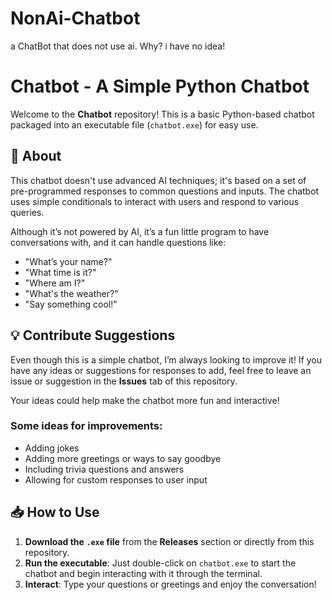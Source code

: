# NonAi-Chatbot
a ChatBot that does not use ai. Why? i have no idea!

# Chatbot - A Simple Python Chatbot

Welcome to the **Chatbot** repository! This is a basic Python-based chatbot packaged into an executable file (`chatbot.exe`) for easy use. 

## 🚀 About

This chatbot doesn't use advanced AI techniques; it's based on a set of pre-programmed responses to common questions and inputs. The chatbot uses simple conditionals to interact with users and respond to various queries. 

Although it’s not powered by AI, it’s a fun little program to have conversations with, and it can handle questions like:

- "What’s your name?"
- "What time is it?"
- "Where am I?"
- "What's the weather?"
- "Say something cool!"

## 💡 Contribute Suggestions

Even though this is a simple chatbot, I’m always looking to improve it! If you have any ideas or suggestions for responses to add, feel free to leave an issue or suggestion in the **Issues** tab of this repository.

Your ideas could help make the chatbot more fun and interactive!

### Some ideas for improvements:
- Adding jokes
- Adding more greetings or ways to say goodbye
- Including trivia questions and answers
- Allowing for custom responses to user input

## 📥 How to Use

1. **Download the `.exe` file** from the **Releases** section or directly from this repository.
2. **Run the executable**: Just double-click on `chatbot.exe` to start the chatbot and begin interacting with it through the terminal.
3. **Interact**: Type your questions or greetings and enjoy the conversation!

